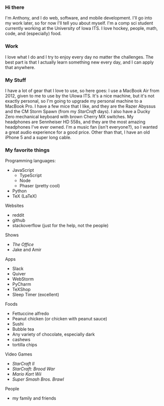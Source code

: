 
### Hi there
I'm Anthony, and I do web, software, and mobile development. I'll go into my work later, so for now I'll tell you about
myself. I'm a comp sci student currently working at the University of Iowa ITS. I love hockey, people, math, code, and 
(especially) food.

### Work
I love what I do and I try to enjoy every day no matter the challenges. The best part is that I actually learn something
new every day, and I can apply that anywhere.

### My Stuff
I have a lot of gear that I love to use, so here goes: I use a MacBook Air from 2012, given to me to use by the UIowa ITS.
It's a nice machine, but it's not exactly personal, so I'm going to upgrade my personal machine to a MacBook Pro. I have
a few mice that I like, and they are the Razer Abyssus and the CM Storm Spawn (from my *StarCraft* days). I also have a
Ducky Zero mechanical keyboard with brown Cherry MX switches. My headphones are Sennheiser HD 558s, and they are the most
amazing headphones I've ever owned. I'm a music fan (isn't everyone?), so I wanted a great audio experience for a good price.
Other than that, I have an old iPhone 5 and a super long cable.

### My favorite things

Programming languages:
* JavaScript
    * TypeScript
    * Node
    * Phaser (pretty cool)
* Python
* TeX (LaTeX)

Websites
* reddit
* github
* stackoverflow (just for the help, not the people)

Shows
* *The Office*
* Jake and Amir

Apps
* Slack
* Quiver
* WebStorm
* PyCharm
* TeXShop
* Sleep Timer (excellent)

Foods
* Fettuccine alfredo
* Peanut chicken (or chicken with peanut sauce)
* Sushi
* Bubble tea
* Any variety of chocolate, especially dark
* cashews
* tortilla chips

Video Games
* *StarCraft II*
* *StarCraft: Brood War*
* *Mario Kart Wii*
* *Super Smash Bros. Brawl*

People
* my family and friends